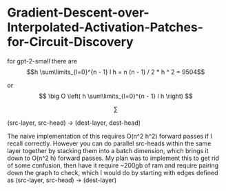 # Gradient-Descent-over-Interpolated-Activation-Patches-for-Circuit-Discovery

for gpt-2-small there are 
$$h \sum\limits_{l=0}^{n - 1} l h = n (n - 1) / 2 * h ^ 2 = 9504$$

or
$$
\big O \left(
  h \sum\limits_{l=0}^{n - 1} l h 
\right)
$$

$$
\sum
$$

(src-layer, src-head) -> (dest-layer, dest-head) 

The naive implementation of this requires O(n^2 h^2) forward passes if I recall correctly. However you can do parallel src-heads within the same layer together by stacking them into a batch dimension, which brings it down to O(n^2 h) forward passes. My plan was to implement this to get rid of some confusion, then have it require ~200gb of ram and require pairing down the graph to check, which I would do by starting with edges defined as (src-layer, src-head) -> (dest-layer) 
